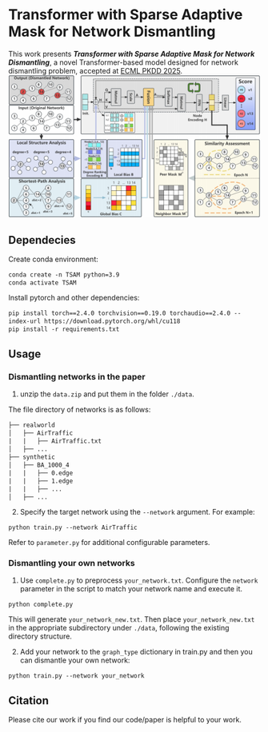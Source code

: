 # Transformer with Sparse Adaptive Mask for Network Dismantling
This work presents ***Transformer with Sparse Adaptive Mask for Network Dismantling***, a novel Transformer-based model designed for network dismantling problem, accepted at [ECML PKDD 2025](https://ecmlpkdd.org/2025/).
![image](https://github.com/valyentine/img/blob/main/framework.png)
## Dependecies
Create conda environment:
```
conda create -n TSAM python=3.9
conda activate TSAM
```
Install pytorch and other dependencies:
```
pip install torch==2.4.0 torchvision==0.19.0 torchaudio==2.4.0 --index-url https://download.pytorch.org/whl/cu118
pip install -r requirements.txt
```
## Usage
### Dismantling networks in the paper
1. unzip the `data.zip` and put them in the folder `./data`.
   
The file directory of networks is as follows:
```
├── realworld
│   ├── AirTraffic
|   |   ├── AirTraffic.txt
│   ├── ...
├── synthetic
│   ├── BA_1000_4
|   |   ├── 0.edge
|   |   ├── 1.edge
|   |   ├── ...
│   ├── ...
```
2. Specify the target network using the `--network` argument. For example:  
```
python train.py --network AirTraffic
```
Refer to `parameter.py` for additional configurable parameters.
### Dismantling your own networks
1. Use `complete.py` to preprocess `your_network.txt`. Configure the `network` parameter in the script to match your network name and execute it.
```
python complete.py
```
This will generate `your_network_new.txt`. Then place `your_network_new.txt` in the appropriate subdirectory under `./data`, following the existing directory structure.

2. Add your network to the `graph_type` dictionary in train.py and then you can dismantle your own network:
```
python train.py --network your_network
```

## Citation
Please cite our work if you find our code/paper is helpful to your work.
